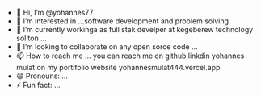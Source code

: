 - 👋 Hi, I’m @yohannes77
- 👀 I’m interested in ...software development and problem solving
- 🌱 I’m currently workinga as full stak develper at kegeberew technology soliton ...
- 💞️ I’m looking to collaborate on any open sorce code  ...
- 📫 How to reach me ... you can reach me on github linkdin yohannes mulat on my portifolio website yohannesmulat444.vercel.app
- 😄 Pronouns: ...
- ⚡ Fun fact: ...

<!---
yohannes77/yohannes77 is a ✨ special ✨ repository because its `README.md` (this file) appears on your GitHub profile.
You can click the Preview link to take a look at your changes.
--->
